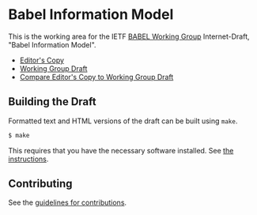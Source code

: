 # Babel Information Model

This is the working area for the IETF [BABEL Working Group](https://datatracker.ietf.org/wg/babel/documents/) Internet-Draft, "Babel Information Model".

* [Editor's Copy](https://bhstark2.github.io/babel-information-model/docs/#go.draft-ietf-babel-information-model.html)
* [Working Group Draft](https://tools.ietf.org/html/draft-ietf-babel-information-model)
* [Compare Editor's Copy to Working Group Draft](https://bhstark2.github.io/babel-information-model/docs/#go.draft-ietf-babel-information-model.diff)

## Building the Draft

Formatted text and HTML versions of the draft can be built using `make`.

```sh
$ make
```

This requires that you have the necessary software installed.  See
[the instructions](https://github.com/martinthomson/i-d-template/blob/master/doc/SETUP.md).


## Contributing

See the
[guidelines for contributions](https://github.com/bhstark2/babel-information-model/blob/master/CONTRIBUTING.md).
